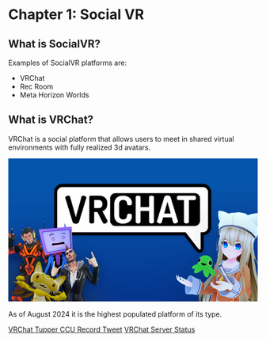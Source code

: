 # Chapter 1: Social VR
## What is SocialVR?

Examples of SocialVR platforms are:
- VRChat
- Rec Room
- Meta Horizon Worlds

## What is VRChat?
VRChat is a social platform that allows users to meet in shared virtual environments with fully realized 3d avatars.

![VRChat Banner](images/01_VRChatBanner.jpg)

As of August 2024 it is the highest populated platform of its type.

[VRChat Tupper CCU Record Tweet](https://x.com/dtupper/status/1832624565580919017)
[VRChat Server Status](https://status.vrchat.com/)

